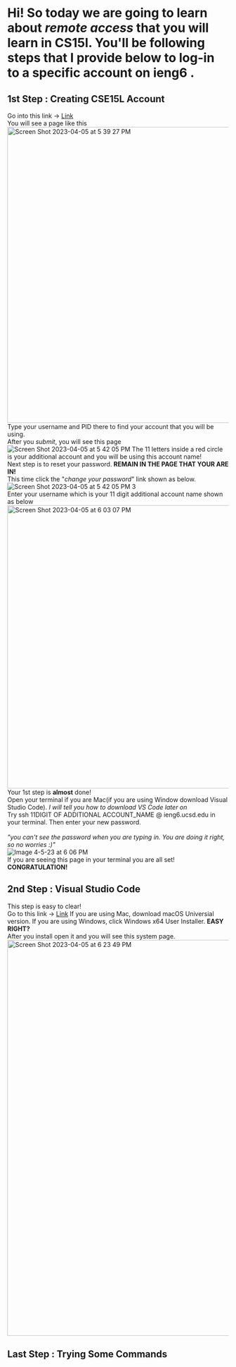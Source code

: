 # Hi! So today we are going to learn about *remote access* that you will learn in CS15l. You'll be following steps that I provide below to log-in to a specific account on ieng6 .

## 1st Step : Creating CSE15L Account 

Go into this link -> [Link](https://sdacs.ucsd.edu/~icc/index.php)
<br> You will see a page like this 
<img width="672" alt="Screen Shot 2023-04-05 at 5 39 27 PM" src="https://user-images.githubusercontent.com/62029893/230244041-bf2412d3-bccf-4136-88df-5611a539447c.png">
<br>Type your username and PID there to find your account that you will be using. 
<br>After you *submit*, you will see this page 
![Screen Shot 2023-04-05 at 5 42 05 PM](https://user-images.githubusercontent.com/62029893/230244755-af37a4d8-1edd-46e2-8a45-cade18c7730f.jpg)
The 11 letters inside a red circle is your additional account and you will be using this account name!
<br>Next step is to reset your password. **REMAIN IN THE PAGE THAT YOUR ARE IN!** 
<br>This time click the "*change your password*" link shown as below.
![Screen Shot 2023-04-05 at 5 42 05 PM 3](https://user-images.githubusercontent.com/62029893/230245705-708cd13b-deb1-4cb7-aff8-06353ffae0fe.jpg)
<br>Enter your username which is your 11 digit additional account name shown as below
<img width="643" alt="Screen Shot 2023-04-05 at 6 03 07 PM" src="https://user-images.githubusercontent.com/62029893/230246958-8422b26e-33d6-422d-9422-c97bee0ff088.png">
<br> 
Your 1st step is **almost** done!
<br>Open your terminal if you are Mac(if you are using Window download Visual Studio Code). *I will tell you how to download VS Code later on* 
<br>Try ssh 11DIGIT OF ADDITIONAL ACCOUNT_NAME @ ieng6.ucsd.edu in your terminal. Then enter your new password.  
<br>*"you can't see the password when you are typing in. You are doing it right, so no worries :)"*<br>
![Image 4-5-23 at 6 06 PM](https://user-images.githubusercontent.com/62029893/230247403-6d6c0c7d-7560-4e62-b64e-b57dd56e1833.jpg)
<br>If you are seeing this page in your terminal you are all set! **CONGRATULATION!**

## 2nd Step : Visual Studio Code

This step is easy to clear!
<br>Go to this link -> [Link](https://code.visualstudio.com/)
If you are using Mac, download macOS Universial version. If you are using Windows, click Windows x64 User Installer. **EASY RIGHT?** 
<br>After you install open it and you will see this system page. 
<img width="899" alt="Screen Shot 2023-04-05 at 6 23 49 PM" src="https://user-images.githubusercontent.com/62029893/230249178-4936d769-40dd-4092-97ab-6b179224f5c2.png">

## Last Step : Trying Some Commands 

























